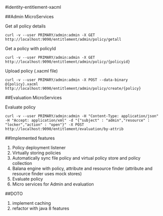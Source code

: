 #identity-entitlement-xacml


##Admin MicroServices
 
 Get all policy details
 ```
 curl -v --user PRIMARY/admin:admin -X GET http://localhost:9090/entitlement/admin/policy/getall 
 ```
 Get a policy with policyId
 ```
 curl -v --user PRIMARY/admin:admin -X GET http://localhost:9090/entitlement/admin/policy/{policyid} 
 ```
 Upload policy (.xacml file)
 ```
 curl -v --user PRIMARY/admin:admin -X POST --data-binary @{policy}.xacml http://localhost:9090/entitlement/admin/policy/create/{policy}
 ```
 
##Evaluation MicroServices

 Evaluate policy 
 ```
 curl -v --user PRIMARY/admin:admin -H "Content-Type: application/json" -H "Accept: application/xml" -d "{"subject" : "admin","resource" : "locker","action" : "open"}" -X POST http://localhost:9090/entitlement/evaluation/by-attrib
 ```
 
##Implemented features

1. Policy deployment listener
2. Virtually storing policies
3. Automatically sync file policy and virtual policy store and policy collection
4. Balana engine with policy, attribute and resource finder
(attribute and resource finder uses mock stores)
5. Evaluate policy
6. Micro services for Admin and evaluation

##DOTO

1. implement caching
2. refactor with java 8 features